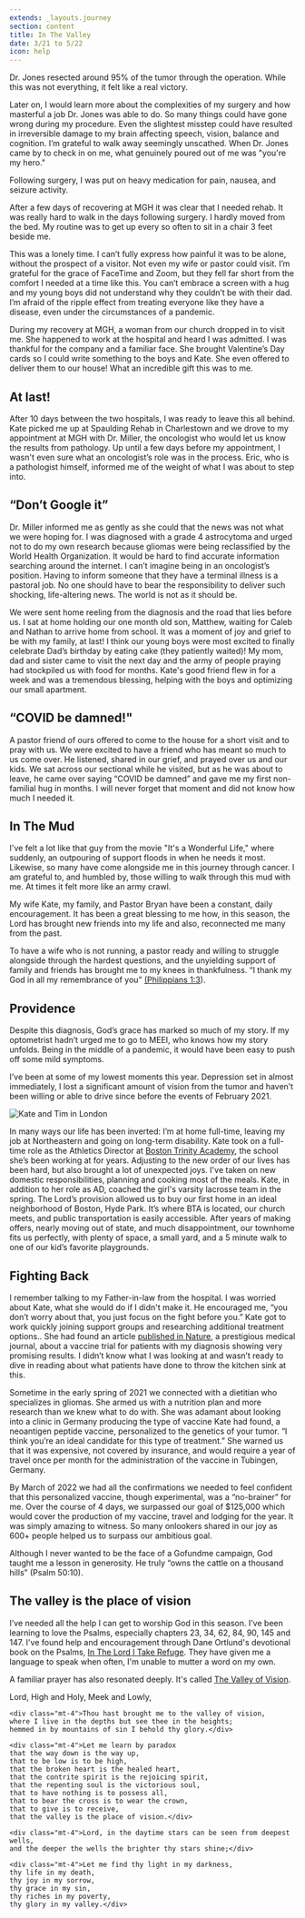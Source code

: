 ```yaml
---
extends: _layouts.journey
section: content
title: In The Valley
date: 3/21 to 5/22
icon: help
---
```


Dr. Jones resected around 95% of the tumor through the operation. While this was not everything, it felt like a real victory.

Later on, I would learn more about the complexities of my surgery and how masterful a job Dr. Jones was able to do. So many things could have gone wrong during my procedure. Even the slightest misstep could have resulted in irreversible damage to my brain affecting speech, vision, balance and cognition. I’m grateful to walk away seemingly unscathed. When Dr. Jones came by to check in on me, what genuinely poured out of me was "you're my hero."

Following surgery, I was put on heavy medication for pain, nausea, and seizure activity.

After a few days of recovering at MGH it was clear that I needed rehab. It was really hard to walk in the days following surgery. I hardly moved from the bed. My routine was to get up every so often to sit in a chair 3 feet beside me.

This was a lonely time. I can’t fully express how painful it was to be alone, without the prospect of a visitor. Not even my wife or pastor could visit. I’m grateful for the grace of FaceTime and Zoom, but they fell far short from the comfort I needed at a time like this. You can’t embrace a screen with a hug and my young boys did not understand why they couldn’t be with their dad. I’m afraid of the ripple effect from treating everyone like they have a disease, even under the circumstances of a pandemic.

During my recovery at MGH, a woman from our church dropped in to visit me. She happened to work at the hospital and heard I was admitted. I was thankful for the company and a familiar face. She brought Valentine’s Day cards so I could write something to the boys and Kate. She even offered to deliver them to our house! What an incredible gift this was to me.

## At last!

After 10 days between the two hospitals, I was ready to leave this all behind. Kate picked me up at Spaulding Rehab in Charlestown and we drove to my appointment at MGH with Dr. Miller, the oncologist who would let us know the results from pathology. Up until a few days before my appointment, I wasn't even sure what an oncologist’s role was in the process. Eric, who is a pathologist himself, informed me of the weight of what I was about to step into.

## “Don’t Google it”

Dr. Miller informed me as gently as she could that the news was not what we were hoping for. I was diagnosed with a grade 4 astrocytoma and urged not to do my own research because gliomas were being reclassified by the World Health Organization. It would be hard to find accurate information searching around the internet. I can’t imagine being in an oncologist’s position. Having to inform someone that they have a terminal illness is a pastoral job. No one should have to bear the responsibility to deliver such shocking, life-altering news. The world is not as it should be.

We were sent home reeling from  the diagnosis and the road that lies before us. I sat at home holding our one month old son, Matthew, waiting for Caleb and Nathan to arrive home from school. It was a moment of joy and grief to be with my family, at last! I think our young boys were most excited to finally celebrate Dad’s birthday by eating cake (they patiently waited)! My mom, dad and sister came to visit the next day and the army of people praying had stockpiled us with food for months. Kate's good friend flew in for a week and was a tremendous blessing, helping with the boys and optimizing our small apartment.

## “COVID be damned!"

A pastor friend of ours offered to come to the house for a short visit and to pray with us. We were excited to have a friend who has meant so much to us come over. He listened, shared in our grief, and prayed over us and our kids. We sat across our sectional while he visited, but as he was about to leave, he came over saying “COVID be damned” and gave me my first non-familial hug in months. I will never forget that moment and did not know how much I needed it.

## In The Mud

I've felt a lot like that guy from the movie "It's a Wonderful Life," where suddenly, an outpouring of support floods in when he needs it most. Likewise, so many have come alongside me in this journey through cancer. I am grateful to, and humbled by, those willing to walk through this mud with me. At times it felt more like an army crawl.

My wife Kate, my family, and Pastor Bryan have been a constant, daily encouragement. It has been a great blessing to me how, in this season, the Lord has brought new friends into my life and also, reconnected me many from the past.

To have a wife who is not running, a pastor ready and willing to struggle alongside through the hardest questions, and the unyielding support of family and friends has brought me to my knees in thankfulness. “I thank my God in all my remembrance of you” <a class="text-yellow-500" href="https://www.biblegateway.com/passage/?search=Philippians+1%3A3&version=ESV">(Philippians 1:3</a>).

## Providence

 Despite this diagnosis, God’s grace has marked so much of my story. If my optometrist hadn’t urged me to go to MEEI, who knows how my story unfolds. Being in the middle of a pandemic, it would have been easy to push off some mild symptoms.

I’ve been at some of my lowest moments this year. Depression set in almost immediately, I lost a significant amount of vision from the tumor and haven’t been willing or able  to drive since before the events of February 2021.

<img alt="Kate and Tim in London" src="/assets/images/boys-dad.jpg" />

In many ways our life has been inverted: I’m at home full-time, leaving my job at Northeastern and going on long-term disability. Kate took on a full-time role as the Athletics Director at <a class="text-yellow-500" href="https://www.bostontrinity.org">Boston Trinity Academy</a>,  the school she’s been working at for years. Adjusting to the new order of our lives has been hard, but also brought a lot of unexpected joys. I've taken on new domestic responsibilities, planning and cooking most of the meals. Kate, in addition to her role as AD, coached the girl's varsity lacrosse team in the spring. The Lord’s provision allowed us to buy our first home in an ideal neighborhood of Boston, Hyde Park. It’s where BTA is located, our church meets, and public transportation is easily accessible. After years of making offers, nearly moving out of state, and much disappointment, our townhome fits us perfectly, with plenty of space, a small yard, and a 5 minute walk to one of our kid’s favorite playgrounds.

## Fighting Back

I remember talking to my Father-in-law from the hospital. I was worried about Kate, what she would do if I didn't make it. He encouraged me, “you don’t worry about that, you just focus on the fight before you.” Kate got to work quickly joining support groups and researching additional treatment options.. She had found an article <a href="https://www.nature.com/articles/d41573-021-00058-y" class="text-yellow-500">published in Nature</a>, a prestigious medical journal, about a vaccine trial for patients with my diagnosis showing very promising results. I didn’t know what I was looking at and wasn’t ready to dive in reading about what patients have done to throw the kitchen sink at this.

Sometime in the early spring of 2021 we connected with a dietitian who specializes in gliomas. She armed us with a nutrition plan and more research than we knew what to do with. She was adamant about looking into a clinic in Germany producing the type of vaccine Kate had found, a neoantigen peptide vaccine, personalized to the genetics of your tumor. “I think you’re an ideal candidate for this type of  treatment.” She warned us that it was expensive, not covered by insurance, and would require a year of travel once per month for the administration of the vaccine in Tubingen, Germany.

By March of 2022 we had all the confirmations we needed to feel confident that this personalized vaccine, though experimental, was a “no-brainer” for me. Over the course of 4 days, we surpassed our goal of $125,000 which would cover the production of my vaccine, travel and lodging for the year. It was simply amazing to witness. So many onlookers shared in our joy as 600+ people helped us to surpass our ambitious goal.

Although I never wanted to be the face of a Gofundme campaign, God taught me a lesson in generosity. He truly “owns the cattle on a thousand hills” (Psalm 50:10).

## The valley is the place of vision

I’ve needed all the help I can get to worship God in this season. I’ve been learning to love the Psalms, especially chapters 23, 34, 62, 84, 90, 145 and 147. I've found help and encouragement through Dane Ortlund's devotional book on the Psalms, <a class="text-yellow-500" href="https://www.crossway.org/books/in-the-lord-i-take-refuge-hcj/">In The Lord I Take Refuge</a>. They have given me a language to speak when often, I'm unable to mutter a word on my own.

A familiar prayer has also resonated deeply. It's called <a href="https://banneroftruth.org/us/store/devotional-books/the-valley-of-vision/" class="text-yellow-500">The Valley of Vision</a>.

<x-blockquote class="font-mono" cite="https://banneroftruth.org/us/store/devotional-books/the-valley-of-vision/" caption="The Valley of Vision">
    <div>Lord, High and Holy, Meek and Lowly,</div>

    <div class="mt-4">Thou hast brought me to the valley of vision,
    where I live in the depths but see thee in the heights;
    hemmed in by mountains of sin I behold thy glory.</div>

    <div class="mt-4">Let me learn by paradox
    that the way down is the way up,
    that to be low is to be high,
    that the broken heart is the healed heart,
    that the contrite spirit is the rejoicing spirit,
    that the repenting soul is the victorious soul,
    that to have nothing is to possess all,
    that to bear the cross is to wear the crown,
    that to give is to receive,
    that the valley is the place of vision.</div>

    <div class="mt-4">Lord, in the daytime stars can be seen from deepest wells,
    and the deeper the wells the brighter thy stars shine;</div>

    <div class="mt-4">Let me find thy light in my darkness,
    thy life in my death,
    thy joy in my sorrow,
    thy grace in my sin,
    thy riches in my poverty,
    thy glory in my valley.</div>
</x-blockquote>
